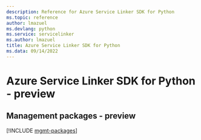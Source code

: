 ```yaml
---
description: Reference for Azure Service Linker SDK for Python
ms.topic: reference
author: lmazuel
ms.devlang: python
ms.service: servicelinker
ms.author: lmazuel
title: Azure Service Linker SDK for Python
ms.data: 09/14/2022
---
```

# Azure Service Linker SDK for Python - preview

## Management packages - preview
[!INCLUDE [mgmt-packages](service-linker-mgmt-index.md)]